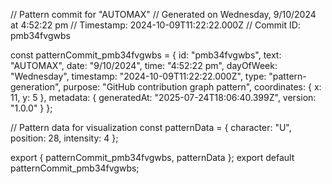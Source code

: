 // Pattern commit for "AUTOMAX"
// Generated on Wednesday, 9/10/2024 at 4:52:22 pm
// Timestamp: 2024-10-09T11:22:22.000Z
// Commit ID: pmb34fvgwbs

const patternCommit_pmb34fvgwbs = {
  id: "pmb34fvgwbs",
  text: "AUTOMAX",
  date: "9/10/2024",
  time: "4:52:22 pm",
  dayOfWeek: "Wednesday",
  timestamp: "2024-10-09T11:22:22.000Z",
  type: "pattern-generation",
  purpose: "GitHub contribution graph pattern",
  coordinates: {
    x: 11,
    y: 5
  },
  metadata: {
    generatedAt: "2025-07-24T18:06:40.399Z",
    version: "1.0.0"
  }
};

// Pattern data for visualization
const patternData = {
  character: "U",
  position: 28,
  intensity: 4
};

export { patternCommit_pmb34fvgwbs, patternData };
export default patternCommit_pmb34fvgwbs;
